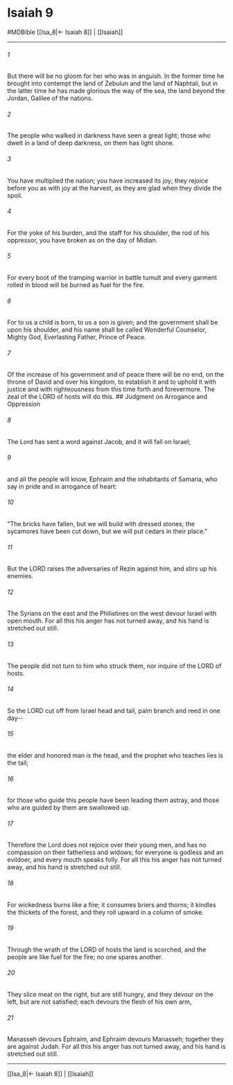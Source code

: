 # Isaiah 9
#MDBible
[[Isa_8|← Isaiah 8]] | [[Isaiah]]

***

###### 1 

But there will be no gloom for her who was in anguish. In the former time he brought into contempt the land of Zebulun and the land of Naphtali, but in the latter time he has made glorious the way of the sea, the land beyond the Jordan, Galilee of the nations. 

###### 2 

The people who walked in darkness have seen a great light; those who dwelt in a land of deep darkness, on them has light shone. 

###### 3 

You have multiplied the nation; you have increased its joy; they rejoice before you as with joy at the harvest, as they are glad when they divide the spoil. 

###### 4 

For the yoke of his burden, and the staff for his shoulder, the rod of his oppressor, you have broken as on the day of Midian. 

###### 5 

For every boot of the tramping warrior in battle tumult and every garment rolled in blood will be burned as fuel for the fire. 

###### 6 

For to us a child is born, to us a son is given; and the government shall be upon his shoulder, and his name shall be called Wonderful Counselor, Mighty God, Everlasting Father, Prince of Peace. 

###### 7 

Of the increase of his government and of peace there will be no end, on the throne of David and over his kingdom, to establish it and to uphold it with justice and with righteousness from this time forth and forevermore. The zeal of the LORD of hosts will do this. ## Judgment on Arrogance and Oppression 

###### 8 

The Lord has sent a word against Jacob, and it will fall on Israel; 

###### 9 

and all the people will know, Ephraim and the inhabitants of Samaria, who say in pride and in arrogance of heart: 

###### 10 

"The bricks have fallen, but we will build with dressed stones; the sycamores have been cut down, but we will put cedars in their place." 

###### 11 

But the LORD raises the adversaries of Rezin against him, and stirs up his enemies. 

###### 12 

The Syrians on the east and the Philistines on the west devour Israel with open mouth. For all this his anger has not turned away, and his hand is stretched out still. 

###### 13 

The people did not turn to him who struck them, nor inquire of the LORD of hosts. 

###### 14 

So the LORD cut off from Israel head and tail, palm branch and reed in one day-- 

###### 15 

the elder and honored man is the head, and the prophet who teaches lies is the tail; 

###### 16 

for those who guide this people have been leading them astray, and those who are guided by them are swallowed up. 

###### 17 

Therefore the Lord does not rejoice over their young men, and has no compassion on their fatherless and widows; for everyone is godless and an evildoer, and every mouth speaks folly. For all this his anger has not turned away, and his hand is stretched out still. 

###### 18 

For wickedness burns like a fire; it consumes briers and thorns; it kindles the thickets of the forest, and they roll upward in a column of smoke. 

###### 19 

Through the wrath of the LORD of hosts the land is scorched, and the people are like fuel for the fire; no one spares another. 

###### 20 

They slice meat on the right, but are still hungry, and they devour on the left, but are not satisfied; each devours the flesh of his own arm, 

###### 21 

Manasseh devours Ephraim, and Ephraim devours Manasseh; together they are against Judah. For all this his anger has not turned away, and his hand is stretched out still. 

***

[[Isa_8|← Isaiah 8]] | [[Isaiah]]
